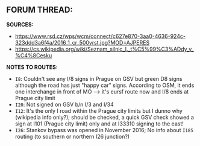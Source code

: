 ﻿**FORUM THREAD:**
-


**SOURCES:**
- https://www.rsd.cz/wps/wcm/connect/c627e870-3aa0-4636-924c-323ddd3a6f4a/2016_1_cr_500vrst.jpg?MOD=AJPERES
- https://cs.wikipedia.org/wiki/Seznam_silnic_I._t%C5%99%C3%ADdy_v_%C4%8Cesku


**NOTES TO ROUTES:**
- `I8`: Couldn't see any I/8 signs in Prague on GSV but green D8 signs although the road has just "happy car" signs. According to OSM, it ends one interchange in front of MO --> it's eursf route now and I/8 ends at Prague city limit
- `I20`: Not signed on GSV b/n I/3 and I/34
- `I12`: It's the only I road within the Prague city limits but I dunno why (wikipedia info only?); should be checked, a quick GSV check showed a sign at I101 (Prague city limit) only and at I33310 signing to the east!
- `I26`: Stankov bypass was opened in November 2016; No info about `I185` routing (to southern or northern I26 junction?)